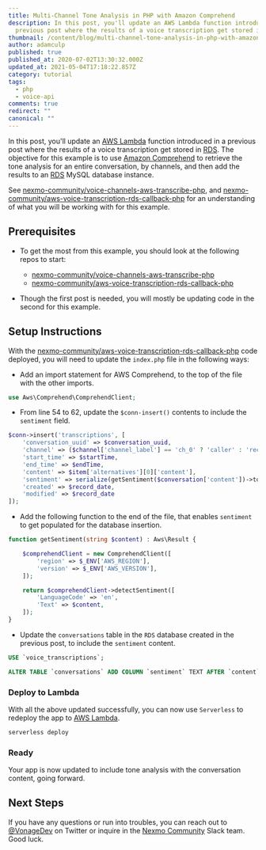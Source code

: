 ```yaml
---
title: Multi-Channel Tone Analysis in PHP with Amazon Comprehend
description: In this post, you'll update an AWS Lambda function introduced in a
  previous post where the results of a voice transcription get stored in RDS.
thumbnail: /content/blog/multi-channel-tone-analysis-in-php-with-amazon-comprehend/Social_Sentiment-Analysis_Voice_1200x627-1.png
author: adamculp
published: true
published_at: 2020-07-02T13:30:32.000Z
updated_at: 2021-05-04T17:18:22.857Z
category: tutorial
tags:
  - php
  - voice-api
comments: true
redirect: ""
canonical: ""
---
```

In this post, you'll update an [AWS Lambda](https://aws.amazon.com/lambda/) function introduced in a previous post where the results of a voice transcription get stored in [RDS](https://aws.amazon.com/rds/). The objective for this example is to use [Amazon Comprehend](https://aws.amazon.com/comprehend/) to retrieve the tone analysis for an entire conversation, by channels, and then add the results to an [RDS](https://aws.amazon.com/rds/) MySQL database instance.

See [nexmo-community/voice-channels-aws-transcribe-php](https://github.com/nexmo-community/voice-channels-aws-transcribe-php), and [nexmo-community/aws-voice-transcription-rds-callback-php](https://github.com/nexmo-community/aws-voice-transcription-rds-callback-php) for an understanding of what you will be working with for this example.

<sign-up></sign-up>

## Prerequisites

* To get the most from this example, you should look at the following repos to start:

  * [nexmo-community/voice-channels-aws-transcribe-php](https://github.com/nexmo-community/voice-channels-aws-transcribe-php)
  * [nexmo-community/aws-voice-transcription-rds-callback-php](https://github.com/nexmo-community/aws-voice-transcription-rds-callback-php)
* Though the first post is needed, you will mostly be updating code in the second for this example.

## Setup Instructions

With the [nexmo-community/aws-voice-transcription-rds-callback-php](https://github.com/nexmo-community/aws-voice-transcription-rds-callback-php) code deployed, you will need to update the `index.php` file in the following ways:

* Add an import statement for AWS Comprehend, to the top of the file with the other imports.

```php
use Aws\Comprehend\ComprehendClient;
```

* From line 54 to 62, update the `$conn-insert()` contents to include the `sentiment` field.

```php
$conn->insert('transcriptions', [
    'conversation_uuid' => $conversation_uuid,
    'channel' => ($channel['channel_label'] == 'ch_0' ? 'caller' : 'recipient'),
    'start_time' => $startTime,
    'end_time' => $endTime,
    'content' => $item['alternatives'][0]['content'],
    'sentiment' => serialize(getSentiment($conversation['content'])->toArray()),
    'created' => $record_date,
    'modified' => $record_date
]);
```

* Add the following function to the end of the file, that enables `sentiment` to get populated for the database insertion.

```php
function getSentiment(string $content) : Aws\Result {

    $comprehendClient = new ComprehendClient([
        'region' => $_ENV['AWS_REGION'],
        'version' => $_ENV['AWS_VERSION'],
    ]);

    return $comprehendClient->detectSentiment([
        'LanguageCode' => 'en',
        'Text' => $content,
    ]);
}
```

* Update the `conversations` table in the `RDS` database created in the previous post, to include the `sentiment` content.

```sql
USE `voice_transcriptions`;

ALTER TABLE `conversations` ADD COLUMN `sentiment` TEXT AFTER `content`
```

### Deploy to Lambda

With all the above updated successfully, you can now use `Serverless` to redeploy the app to [AWS Lambda](https://aws.amazon.com/lambda/).

```bash
serverless deploy
```

### Ready

Your app is now updated to include tone analysis with the conversation content, going forward.

## Next Steps

If you have any questions or run into troubles, you can reach out to [@VonageDev](https://twitter.com/vonagedev) on Twitter or inquire in the [Nexmo Community](http://nexmo-community.slack.com) Slack team. Good luck.
